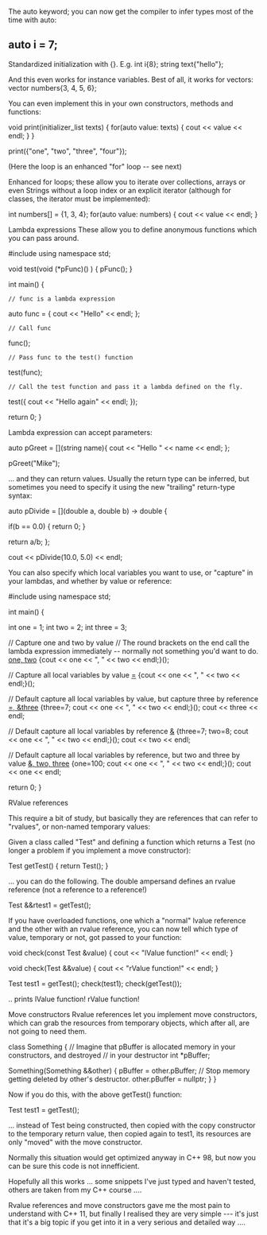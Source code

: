 The auto keyword; you can now get the compiler to infer types most of the time with auto:
## auto i = 7;

Standardized initialization with {}. E.g.
int i{8};
string text{"hello"};

And this even works for instance variables. Best of all, it works for vectors:
vector<int> numbers{3, 4, 5, 6};

You can even implement this in your own constructors, methods and functions:

void print(initializer_list<string> texts) {
for(auto value: texts) {
cout << value << endl;
}
}

print({"one", "two", "three", "four"});

(Here the loop is an enhanced "for" loop -- see next)

Enhanced for loops; these allow you to iterate over collections, arrays or even Strings without a loop index or an explicit iterator (although for classes, the iterator must be implemented):

int numbers[] = {1, 3, 4};
for(auto value: numbers) {
cout << value << endl;
}

Lambda expressions
These allow you to define anonymous functions which you can pass around. 

#include <iostream>
using namespace std;

void test(void (*pFunc)() ) {
pFunc();
}

int main() {

    // func is a lambda expression
auto func = [](){ cout << "Hello" << endl; };

    // Call func
func();

    // Pass func to the test() function
test(func);

    // Call the test function and pass it a lambda defined on the fly.
test([](){ cout << "Hello again" << endl; });

return 0;
}

Lambda expression can accept parameters:

auto pGreet = [](string name){ cout << "Hello " << name << endl; };

pGreet("Mike");

... and they can return values. Usually the return type can be inferred, but sometimes you need
to specify it using the new "trailing" return-type syntax:

auto pDivide = [](double a, double b) -> double {

if(b == 0.0) {
return 0;
}

return a/b;
};

cout << pDivide(10.0, 5.0) << endl;


You can also specify which local variables you want to use, or "capture" in your lambdas, and whether by value or reference:

#include <iostream>
using namespace std;

int main() {

int one = 1;
int two = 2;
int three = 3;

// Capture one and two by value
// The round brackets on the end call the lambda expression immediately -- normally not something you'd want to do.
[one, two]() {cout << one << ", " << two << endl;}();

// Capture all local variables by value
[=]() {cout << one << ", " << two << endl;}();

// Default capture all local variables by value, but capture three by reference
[=, &three]() {three=7; cout << one << ", " << two << endl;}();
cout << three << endl;

// Default capture all local variables by reference
[&]() {three=7; two=8; cout << one << ", " << two << endl;}();
cout << two << endl;

// Default capture all local variables by reference, but two and three by value
[&, two, three]() {one=100; cout << one << ", " << two << endl;}();
cout << one << endl;

return 0;
}

RValue references

This require a bit of study, but basically they are references that can refer to "rvalues", or non-named temporary values:

Given a class called "Test" and defining a function which returns a Test (no longer a problem if you implement a move constructor):

Test getTest() {
return Test();
}

... you can do the following. The double ampersand defines an rvalue reference (not a reference to a reference!)

Test &&rtest1 = getTest();

If you have overloaded functions, one which a "normal" lvalue reference and the other with an rvalue reference,
you can now tell which type of value, temporary or not, got passed to your function:

void check(const Test &value) {
cout << "lValue function!" << endl;
}

void check(Test &&value) {
cout << "rValue function!" << endl;
}

Test test1 = getTest();
check(test1);
check(getTest());

.. prints
lValue function!
rValue function!

Move constructors
Rvalue references let you implement move constructors, which can grab the resources from temporary objects, which after all,
are not going to need them.

class Something {
// Imagine that pBuffer is allocated memory in your constructors, and destroyed
// in your destructor
int *pBuffer;


Something(Something &&other) {
pBuffer = other.pBuffer;
// Stop memory getting deleted by other's destructor.
other.pBuffer = nullptr;
}
}

Now if you do this, with the above getTest() function:

Test test1 = getTest();

... instead of Test being constructed, then copied with the copy constructor to the
temporary return value, then copied again to test1, its resources are only "moved" with the move constructor.

Normally this situation would get optimized anyway in C++ 98, but now you can be sure this code is not
innefficient.

Hopefully all this works ... some snippets I've just typed and haven't tested, others are taken
from my C++ course ....

Rvalue references and move constructors gave me the most pain to understand with C++ 11, but finally
I realised they are very simple --- it's just that it's a big topic if you get into it in a very serious and detailed way ....
